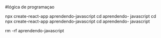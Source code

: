 #lógica de programaçao

npx create-react-app aprendendo-javascript
cd aprendendo- javascript
cd
npx create-react-app aprendendo-javascript
cd aprendendo- javascript

rm -rf aprendendo-javascript
